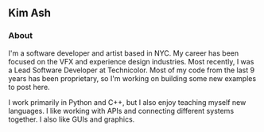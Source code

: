 ## Kim Ash

### About
I'm a software developer and artist based in NYC. My career has been focused on the VFX and experience design industries. Most recently, I was a Lead Software Developer at Technicolor. Most of my code from the last 9 years has been proprietary, so I'm working on building some new examples to post here.

I work primarily in Python and C++, but I also enjoy teaching myself new languages. I like working with APIs and connecting different systems together. I also like GUIs and graphics.
<!--
**kimash/kimash** is a ✨ _special_ ✨ repository because its `README.md` (this file) appears on your GitHub profile.

Here are some ideas to get you started:

- 🔭 I’m currently working on ...
- 🌱 I’m currently learning ...
- 👯 I’m looking to collaborate on ...
- 🤔 I’m looking for help with ...
- 💬 Ask me about ...
- 📫 How to reach me: ...
- 😄 Pronouns: ...
- ⚡ Fun fact: ...
-->
